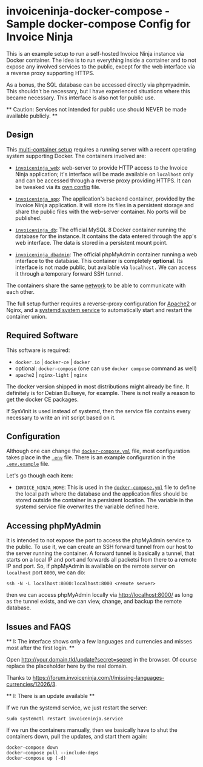 # invoiceninja-docker-compose - Sample docker-compose Config for Invoice Ninja

This is an example setup to run a self-hosted Invoice Ninja instance via Docker
container. The idea is to run everything inside a container and to not expose
any involved services to the public, except for the web interface via a reverse
proxy supporting HTTPS.

As a bonus, the SQL database can be accessed directly via phpmyadmin. This
shouldn't be necessary, but I have experienced situations where this became
necessary. This interface is also not for public use.

** Caution: Services not intended for public use should NEVER be made available
publicly. **

## Design

This [multi-container setup](docker-compose.yml) requires a running server with
a recent operating system supporting Docker. The containers involved are:

  * [`invoiceninja_web`](docker-compose.yml#L7-L22): web-server to provide HTTP
    access to the Invoice Ninja application; it's interface will be made
    available on `localhost` only and can be accessed through a reverse proxy
    providing HTTPS. It can be tweaked via its [own config](vhost.conf) file.

  * [`invoiceninja_app`](docker-compose.yml#L24-L38): The application's backend
    container, provided by the Invoice Ninja application. It will store its
    files in a persistent storage and share the public files with the
    web-server container. No ports will be published.

  * [`invoiceninja_db`](docker-compose.yml#L40-L48): The official MySQL 8
    Docker container running the database for the instance. It contains the
    data entered through the app's web interface. The data is stored in a
    persistent mount point.

  * [`invoiceninja_dbadmin`](docker-compose.yml#L50-L61): The official
    phpMyAdmin container running a web interface to the database. This
    container is completely **optional**. Its interface is not made public, but
    available via `localhost.` We can access it through a temporary forward SSH
    tunnel.

The containers share the same [network](docker-compose.yml#L63-L64) to be able
to communicate with each other.

The full setup further requires a reverse-proxy configuration for
[Apache2](extras/apache2-site.conf) or Nginx, and a [systemd system
service](extras/invoiceninja.service) to automatically start and restart the
container union.

## Required Software

This software is required:

  * `docker.io` | `docker-ce` | `docker`
  * optional: `docker-compose` (one can use `docker compose` command as well)
  * `apache2` | `nginx-light` | `nginx`

The docker version shipped in most distributions might already be fine. It
definitely is for Debian Bullseye, for example. There is not really a reason to
get the docker CE packages.

If SysVinit is used instead of systemd, then the service file contains every
necessary to write an init script based on it.

## Configuration

Although one can change the [`docker-compose.yml`](docker-compose.yml) file,
most configuration takes place in the [`.env`](.env) file. There is an example
configuration in the [`.env.example`](.env.example) file.

Let's go though each item:

  * `INVOICE_NINJA_HOME`: This is used in the [`docker-compose.yml`](docker-compose.yml) file to define the local path where the database and the application files should be stored outside the container in a persistent location. The variable in the systemd service file overwrites the variable defined here.

## Accessing phpMyAdmin

It is intended to not expose the port to access the phpMyAdmin service to the
public. To use it, we can create an SSH forward tunnel from our host to the
server running the container. A forward tunnel is basically a tunnel, that
starts on a local IP and port and forwards all packetsi from there to a remote
IP and port. So, if phpMyAdmin is available on the remote server on `localhost`
port `8000`, we can do:

```
ssh -N -L localhost:8000:localhost:8000 <remote server>
```

then we can access phpMyAdmin locally via <http://localhost:8000/> as long as
the tunnel exists, and we can view, change, and backup the remote database.

## Issues and FAQS

** I: The interface shows only a few languages and currencies and misses most
after the first login. **

Open <http://your.domain.tld/update?secret=secret> in the browser. Of course
replace the placeholder here by the real domain.

Thanks to
<https://forum.invoiceninja.com/t/missing-languages-currencies/12026/3>.

** I: There is an update available **

If we run the systemd service, we just restart the server:

```
sudo systemctl restart invoiceninja.service
```

If we run the containers manually, then we basically have to shut the
containers down, pull the updates, and start them again:

```
docker-compose down
docker-compose pull --include-deps
docker-compose up (-d)
```


